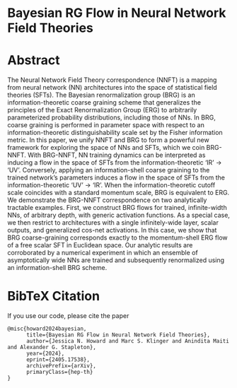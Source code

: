 # Bayesian RG Flow in Neural Network Field Theories

# Abstract
The Neural Network Field Theory correspondence (NNFT) is a mapping from neural network (NN)
architectures into the space of statistical field theories (SFTs). The Bayesian renormalization group
(BRG) is an information-theoretic coarse graining scheme that generalizes the principles of the Exact
Renormalization Group (ERG) to arbitrarily parameterized probability distributions, including those of
NNs. In BRG, coarse graining is performed in parameter space with respect to an information-theoretic
distinguishability scale set by the Fisher information metric. In this paper, we unify NNFT and BRG
to form a powerful new framework for exploring the space of NNs and SFTs, which we coin BRG-NNFT. 
With BRG-NNFT, NN training dynamics can be interpreted as inducing a flow in the space of SFTs from the 
information-theoretic ‘IR’ → ‘UV’. Conversely, applying an information-shell coarse graining to the 
trained network’s parameters induces a flow in the space of SFTs from the information-theoretic 
‘UV’ → ‘IR’. When the information-theoretic cutoff scale coincides with a standard momentum scale, 
BRG is equivalent to ERG. We demonstrate the BRG-NNFT correspondence on two analytically tractable 
examples. First, we construct BRG flows for trained, infinite-width NNs, of arbitrary depth, with 
generic activation functions. As a special case, we then restrict to architectures with a single
infinitely-wide layer, scalar outputs, and generalized cos-net activations. In this case, we show that
BRG coarse-graining corresponds exactly to the momentum-shell ERG flow of a free scalar SFT in
Euclidean space. Our analytic results are corroborated by a numerical experiment in which an ensemble
of asymptotically wide NNs are trained and subsequently renormalized using an information-shell BRG
scheme.

# BibTeX Citation
If you use our code, please cite the paper
```
@misc{howard2024bayesian,
      title={Bayesian RG Flow in Neural Network Field Theories}, 
      author={Jessica N. Howard and Marc S. Klinger and Anindita Maiti and Alexander G. Stapleton},
      year={2024},
      eprint={2405.17538},
      archivePrefix={arXiv},
      primaryClass={hep-th}
}
```
